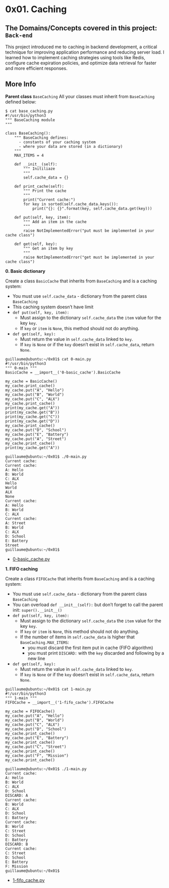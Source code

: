 # 0x01. Caching
## The Domains/Concepts covered in this project: `Back-end`

This project introduced me to caching in backend development, a critical technique for improving application performance and reducing server load. I learned how to implement caching strategies using tools like Redis, configure cache expiration policies, and optimize data retrieval for faster and more efficient responses.

## More Info
**Parent class** `BaseCaching`
All your classes must inherit from `BaseCaching` defined below:

```
$ cat base_caching.py
#!/usr/bin/python3
""" BaseCaching module
"""

class BaseCaching():
    """ BaseCaching defines:
      - constants of your caching system
      - where your data are stored (in a dictionary)
    """
    MAX_ITEMS = 4

    def __init__(self):
        """ Initiliaze
        """
        self.cache_data = {}

    def print_cache(self):
        """ Print the cache
        """
        print("Current cache:")
        for key in sorted(self.cache_data.keys()):
            print("{}: {}".format(key, self.cache_data.get(key)))

    def put(self, key, item):
        """ Add an item in the cache
        """
        raise NotImplementedError("put must be implemented in your cache class")

    def get(self, key):
        """ Get an item by key
        """
        raise NotImplementedError("get must be implemented in your cache class")
```

**0. Basic dictionary**

Create a class `BasicCache` that inherits from `BaseCaching` and is a caching system:

  * You must use `self.cache_data` - dictionary from the parent class `BaseCaching`
  * This caching system doesn’t have limit
  * `def put(self, key, item):`
    * Must assign to the dictionary `self.cache_data` the `item` value for the key `key`.
    * If `key` or `item` is `None`, this method should not do anything.
  * `def get(self, key):`
    * Must return the value in `self.cache_data` linked to `key`.
    * If `key` is `None` or if the `key` doesn’t exist in `self.cache_data`, return `None`.

```
guillaume@ubuntu:~/0x01$ cat 0-main.py
#!/usr/bin/python3
""" 0-main """
BasicCache = __import__('0-basic_cache').BasicCache

my_cache = BasicCache()
my_cache.print_cache()
my_cache.put("A", "Hello")
my_cache.put("B", "World")
my_cache.put("C", "ALX")
my_cache.print_cache()
print(my_cache.get("A"))
print(my_cache.get("B"))
print(my_cache.get("C"))
print(my_cache.get("D"))
my_cache.print_cache()
my_cache.put("D", "School")
my_cache.put("E", "Battery")
my_cache.put("A", "Street")
my_cache.print_cache()
print(my_cache.get("A"))

guillaume@ubuntu:~/0x01$ ./0-main.py
Current cache:
Current cache:
A: Hello
B: World
C: ALX
Hello
World
ALX
None
Current cache:
A: Hello
B: World
C: ALX
Current cache:
A: Street
B: World
C: ALX
D: School
E: Battery
Street
guillaume@ubuntu:~/0x01$ 
```

  * [0-basic_cache.py](./0-basic_cache.py)

**1. FIFO caching**

Create a class `FIFOCache` that inherits from `BaseCaching` and is a caching system:

  * You must use `self.cache_data` - dictionary from the parent class `BaseCaching`
  * You can overload `def __init__(self):` but don’t forget to call the parent init: `super().__init__()`
  * `def put(self, key, item):`
    * Must assign to the dictionary `self.cache_data` the `item` value for the key `key`.
    * If `key` or `item` is `None`, this method should not do anything.
    * If the number of items in `self.cache_data` is higher that `BaseCaching.MAX_ITEMS`:
      * you must discard the first item put in cache (FIFO algorithm)
      * you must print `DISCARD:` with the `key` discarded and following by a new line
  * `def get(self, key):`
    * Must return the value in `self.cache_data` linked to `key`.
    * If `key` is `None` or if the `key` doesn’t exist in `self.cache_data`, return `None`.

```
guillaume@ubuntu:~/0x01$ cat 1-main.py
#!/usr/bin/python3
""" 1-main """
FIFOCache = __import__('1-fifo_cache').FIFOCache

my_cache = FIFOCache()
my_cache.put("A", "Hello")
my_cache.put("B", "World")
my_cache.put("C", "ALX")
my_cache.put("D", "School")
my_cache.print_cache()
my_cache.put("E", "Battery")
my_cache.print_cache()
my_cache.put("C", "Street")
my_cache.print_cache()
my_cache.put("F", "Mission")
my_cache.print_cache()

guillaume@ubuntu:~/0x01$ ./1-main.py
Current cache:
A: Hello
B: World
C: ALX
D: School
DISCARD: A
Current cache:
B: World
C: ALX
D: School
E: Battery
Current cache:
B: World
C: Street
D: School
E: Battery
DISCARD: B
Current cache:
C: Street
D: School
E: Battery
F: Mission
guillaume@ubuntu:~/0x01$ 
```

  * [1-fifo_cache.py](./1-fifo_cache.py)
